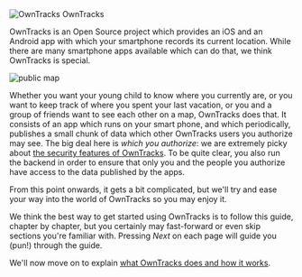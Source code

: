 <div id="teaser-home">
  <image src="images/logo-small.png" alt="OwnTracks">
  <span>OwnTracks</span>
</div>


OwnTracks is an Open Source project which provides an iOS and an Android app with which your smartphone records its current location. While there are many smartphone apps available which can do that, we think OwnTracks is special.

![public map](images/ipad-public-map.png)

Whether you want your young child to know where you currently are, or you want to keep track of where you spent your last vacation, or you and a group of friends want to see each other on a map, OwnTracks does that. It consists of an app which runs on your smart phone, and which periodically, publishes a small chunk of data which other OwnTracks users you authorize may see. The big deal here is *which you authorize*: we are extremely picky about [the security features of OwnTracks](features/security.md). To be quite clear, you also run the backend in order to ensure that only you and the people you authorize have access to the data published by the apps.

From this point onwards, it gets a bit complicated, but we'll try and ease your way into the world of OwnTracks so you may enjoy it. 

We think the best way to get started using OwnTracks is to follow this guide, chapter by chapter, but you certainly may fast-forward or even skip sections you're familiar with. Pressing _Next_ on each page will guide you (pun!) through the guide.

We'll now move on to explain [what OwnTracks does and how it works](guide/whathow.md).

